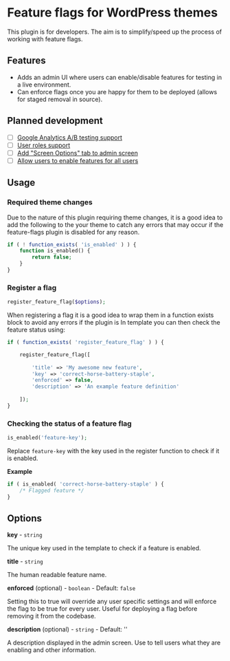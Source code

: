 # Feature flags for WordPress themes

This plugin is for developers. The aim is to simplify/speed up the process of working with feature flags.

## Features

- Adds an admin UI where users can enable/disable features for testing in a live environment.
- Can enforce flags once you are happy for them to be deployed (allows for staged removal in source).

## Planned development

- [ ] [Google Analytics A/B testing support](https://github.com/jamesrwilliams/feature-flags/issues/6)
- [ ] [User roles support](https://github.com/jamesrwilliams/feature-flags/issues/5)
- [ ] [Add "Screen Options" tab to admin screen](https://github.com/jamesrwilliams/feature-flags/issues/4)
- [ ] [Allow users to enable features for all users](https://github.com/jamesrwilliams/feature-flags/issues/2)

## Usage

### Required theme changes

Due to the nature of this plugin requiring theme changes, it is a good idea to add the following to the your theme to catch any errors that may occur if the feature-flags plugin is disabled for any reason.

```php
if ( ! function_exists( 'is_enabled' ) ) {
	function is_enabled() {
		return false;
	}
}
```

### Register a flag

```php
register_feature_flag($options);
```
When registering a flag it is a good idea to wrap them in a function exists block to avoid any errors if the plugin is 
In template you can then check the feature status using:

```php
if ( function_exists( 'register_feature_flag' ) ) {

    register_feature_flag([
        
        'title' => 'My awesome new feature',
        'key' => 'correct-horse-battery-staple',
        'enforced' => false,
        'description' => 'An example feature definition'
    
    ]);
}
```

### Checking the status of a feature flag

```php
is_enabled('feature-key');
```
Replace `feature-key` with the key used in the register function to check if it is enabled.

**Example**

```php
if ( is_enabled( 'correct-horse-battery-staple' ) {
    /* Flagged feature */
}
```

## Options

**key** - `string` 

The unique key used in the template to check if a feature is enabled.

**title** - `string`

The human readable feature name.

**enforced** (optional) - `boolean` - Default: `false`

Setting this to true will override any user specific settings and will enforce the flag to be true for every user. Useful for deploying a flag before removing it from the codebase.

**description** (optional) - `string` - Default: ''

A description displayed in the admin screen. Use to tell users what they are enabling and other information. 

